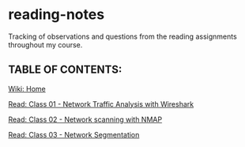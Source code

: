 # reading-notes

Tracking of observations and questions from the reading assignments throughout my course.

## TABLE OF CONTENTS:

[Wiki: Home](https://github.com/itzvenom/reading-notes/wiki)

[Read: Class 01 - Network Traffic Analysis with Wireshark](https://github.com/itzvenom/reading-notes/wiki/Read:-Class-01---Network-Traffic-Analysis-with-Wireshark)

[Read: Class 02 - Network scanning with NMAP](https://github.com/itzvenom/reading-notes/wiki/Read:-Class-02-Network-scanning-with-NMAP)

[Read: Class 03 - Network Segmentation](https://github.com/itzvenom/reading-notes/wiki/Read:-Class-03---Network-Segmentation)
